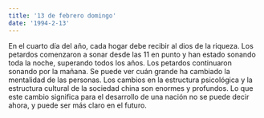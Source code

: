 ```yaml
---
title: '13 de febrero domingo'
date: '1994-2-13'
---
```

En el cuarto día del año, cada hogar debe recibir al dios de la riqueza. Los petardos comenzaron a sonar desde las 11 en punto y han estado sonando toda la noche, superando todos los años. Los petardos continuaron sonando por la mañana. Se puede ver cuán grande ha cambiado la mentalidad de las personas. Los cambios en la estructura psicológica y la estructura cultural de la sociedad china son enormes y profundos. Lo que este cambio significa para el desarrollo de una nación no se puede decir ahora, y puede ser más claro en el futuro.
